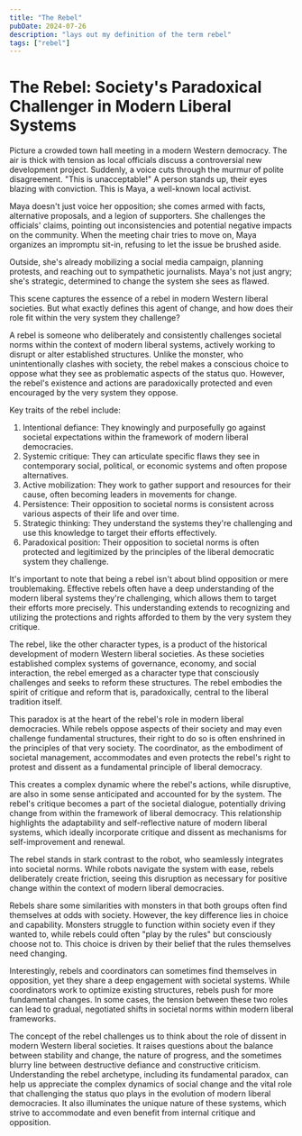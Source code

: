 ```yaml
---
title: "The Rebel"
pubDate: 2024-07-26
description: "lays out my definition of the term rebel"
tags: ["rebel"]
---
```


# The Rebel: Society's Paradoxical Challenger in Modern Liberal Systems

Picture a crowded town hall meeting in a modern Western democracy. The air is thick with tension as local officials discuss a controversial new development project. Suddenly, a voice cuts through the murmur of polite disagreement. "This is unacceptable!" A person stands up, their eyes blazing with conviction. This is Maya, a well-known local activist.

Maya doesn't just voice her opposition; she comes armed with facts, alternative proposals, and a legion of supporters. She challenges the officials' claims, pointing out inconsistencies and potential negative impacts on the community. When the meeting chair tries to move on, Maya organizes an impromptu sit-in, refusing to let the issue be brushed aside.

Outside, she's already mobilizing a social media campaign, planning protests, and reaching out to sympathetic journalists. Maya's not just angry; she's strategic, determined to change the system she sees as flawed.

This scene captures the essence of a rebel in modern Western liberal societies. But what exactly defines this agent of change, and how does their role fit within the very system they challenge?

A rebel is someone who deliberately and consistently challenges societal norms within the context of modern liberal systems, actively working to disrupt or alter established structures. Unlike the monster, who unintentionally clashes with society, the rebel makes a conscious choice to oppose what they see as problematic aspects of the status quo. However, the rebel's existence and actions are paradoxically protected and even encouraged by the very system they oppose.

Key traits of the rebel include:

1. Intentional defiance: They knowingly and purposefully go against societal expectations within the framework of modern liberal democracies.
2. Systemic critique: They can articulate specific flaws they see in contemporary social, political, or economic systems and often propose alternatives.
3. Active mobilization: They work to gather support and resources for their cause, often becoming leaders in movements for change.
4. Persistence: Their opposition to societal norms is consistent across various aspects of their life and over time.
5. Strategic thinking: They understand the systems they're challenging and use this knowledge to target their efforts effectively.
6. Paradoxical position: Their opposition to societal norms is often protected and legitimized by the principles of the liberal democratic system they challenge.

It's important to note that being a rebel isn't about blind opposition or mere troublemaking. Effective rebels often have a deep understanding of the modern liberal systems they're challenging, which allows them to target their efforts more precisely. This understanding extends to recognizing and utilizing the protections and rights afforded to them by the very system they critique.

The rebel, like the other character types, is a product of the historical development of modern Western liberal societies. As these societies established complex systems of governance, economy, and social interaction, the rebel emerged as a character type that consciously challenges and seeks to reform these structures. The rebel embodies the spirit of critique and reform that is, paradoxically, central to the liberal tradition itself.

This paradox is at the heart of the rebel's role in modern liberal democracies. While rebels oppose aspects of their society and may even challenge fundamental structures, their right to do so is often enshrined in the principles of that very society. The coordinator, as the embodiment of societal management, accommodates and even protects the rebel's right to protest and dissent as a fundamental principle of liberal democracy.

This creates a complex dynamic where the rebel's actions, while disruptive, are also in some sense anticipated and accounted for by the system. The rebel's critique becomes a part of the societal dialogue, potentially driving change from within the framework of liberal democracy. This relationship highlights the adaptability and self-reflective nature of modern liberal systems, which ideally incorporate critique and dissent as mechanisms for self-improvement and renewal.

The rebel stands in stark contrast to the robot, who seamlessly integrates into societal norms. While robots navigate the system with ease, rebels deliberately create friction, seeing this disruption as necessary for positive change within the context of modern liberal democracies.

Rebels share some similarities with monsters in that both groups often find themselves at odds with society. However, the key difference lies in choice and capability. Monsters struggle to function within society even if they wanted to, while rebels could often "play by the rules" but consciously choose not to. This choice is driven by their belief that the rules themselves need changing.

Interestingly, rebels and coordinators can sometimes find themselves in opposition, yet they share a deep engagement with societal systems. While coordinators work to optimize existing structures, rebels push for more fundamental changes. In some cases, the tension between these two roles can lead to gradual, negotiated shifts in societal norms within modern liberal frameworks.

The concept of the rebel challenges us to think about the role of dissent in modern Western liberal societies. It raises questions about the balance between stability and change, the nature of progress, and the sometimes blurry line between destructive defiance and constructive criticism. Understanding the rebel archetype, including its fundamental paradox, can help us appreciate the complex dynamics of social change and the vital role that challenging the status quo plays in the evolution of modern liberal democracies. It also illuminates the unique nature of these systems, which strive to accommodate and even benefit from internal critique and opposition.